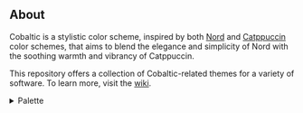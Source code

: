 
## About

Cobaltic is a stylistic color scheme, inspired by both [Nord](https://www.nordtheme.com/) and [Catppuccin](https://catppuccin.com/) color schemes, that aims to blend the elegance and simplicity of Nord with the soothing warmth and vibrancy of Catppuccin.

This repository offers a collection of Cobaltic-related themes for a variety of software. To learn more, visit the [wiki](https://github.com/mystjc/cobaltic-themes/wiki).

<details close>
<summary>Palette</summary>
<table>
	<tr>
		<th>Color</th>
		<th>Type</th>
		<th>Value</th>
	</tr>
	<tr>
		<td><img src="https://place-hold.it/32/b3c8e1?text=+" width="24"/></td>
		<td>Foreground</td>
		<td><code>#b3c8e1</code></td>
	</tr>
	<tr>
		<td><img src="https://place-hold.it/32/242f3b?text=+" width="24"/></td>
		<td>Background</td>
		<td><code>#242f3b</code></td>
	</tr>
	<tr>
		<td><img src="https://place-hold.it/32/2b3947?text=+" width="24"/></td>
		<td>Color 0</td>
		<td><code>#2b3947</code></td>
	</tr>
	<tr>
		<td><img src="https://place-hold.it/32/c3514f?text=+" width="24"/></td>
		<td>Color 1</td>
		<td><code>#c3514f</code></td>
	</tr>
	<tr>
		<td><img src="https://place-hold.it/32/8bbb65?text=+" width="24"/></td>
		<td>Color 2</td>
		<td><code>#8bbb65</code></td>
	</tr>
	<tr>
		<td><img src="https://place-hold.it/32/c4a053?text=+" width="24"/></td>
		<td>Color 3</td>
		<td><code>#c4a053</code></td>
	</tr>
	<tr>
		<td><img src="https://place-hold.it/32/5c87bb?text=+" width="24"/></td>
		<td>Color 4</td>
		<td><code>#5c87bb</code></td>
	</tr>
	<tr>
		<td><img src="https://place-hold.it/32/b066b9?text=+" width="24"/></td>
		<td>Color 5</td>
		<td><code>#b066b9</code></td>
	</tr>
	<tr>
		<td><img src="https://place-hold.it/32/5ba0b7?text=+" width="24"/></td>
		<td>Color 6</td>
		<td><code>#5ba0b7</code></td>
	</tr>
	<tr>
		<td><img src="https://place-hold.it/32/aac2df?text=+" width="24"/></td>
		<td>Color 7</td>
		<td><code>#aac2df</code></td>
	</tr>
	<tr>
		<td><img src="https://place-hold.it/32/344a5e?text=+" width="24"/></td>
		<td>Color 8</td>
		<td><code>#344a5e</code></td>
	</tr>
	<tr>
		<td><img src="https://place-hold.it/32/ee6a65?text=+" width="24"/></td>
		<td>Color 9</td>
		<td><code>#ee6a65</code></td>
	</tr>
	<tr>
		<td><img src="https://place-hold.it/32/ace37e?text=+" width="24"/></td>
		<td>Color 10</td>
		<td><code>#ace37e</code></td>
	</tr>
	<tr>
		<td><img src="https://place-hold.it/32/eec36a?text=+" width="24"/></td>
		<td>Color 11</td>
		<td><code>#eec36a</code></td>
	</tr>
	<tr>
		<td><img src="https://place-hold.it/32/76a6e4?text=+" width="24"/></td>
		<td>Color 12</td>
		<td><code>#76a6e4</code></td>
	</tr>
	<tr>
		<td><img src="https://place-hold.it/32/d580e0?text=+" width="24"/></td>
		<td>Color 13</td>
		<td><code>#d580e0</code></td>
	</tr>
	<tr>
		<td><img src="https://place-hold.it/32/76c4e0?text=+" width="24"/></td>
		<td>Color 14</td>
		<td><code>#76c4e0</code></td>
	</tr>
	<tr>
		<td><img src="https://place-hold.it/32/c2ddff?text=+" width="24"/></td>
		<td>Color 15</td>
		<td><code>#c2ddff</code></td>
	</tr>
</table>
</details>
